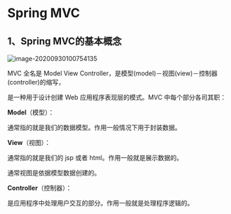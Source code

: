 # Spring MVC

## 1、Spring MVC的基本概念

![image-20200930100754135](C:\Users\DELL\AppData\Roaming\Typora\typora-user-images\image-20200930100754135.png)

MVC 全名是 Model View Controller，是模型(model)－视图(view)－控制器(controller)的缩写，

是一种用于设计创建 Web 应用程序表现层的模式。MVC 中每个部分各司其职：

**Model**（模型）：

通常指的就是我们的数据模型。作用一般情况下用于封装数据。

**View**（视图）：

通常指的就是我们的 jsp 或者 html。作用一般就是展示数据的。

通常视图是依据模型数据创建的。

**Controller**（控制器）：

是应用程序中处理用户交互的部分。作用一般就是处理程序逻辑的。





































